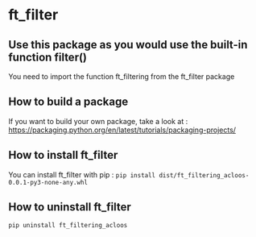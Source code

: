 # ft_filter

## Use this package as you would use the built-in function filter()
You need to import the function ft_filtering from the ft_filter package

## How to build a package
If you want to build your own package, take a look at :
https://packaging.python.org/en/latest/tutorials/packaging-projects/

## How to install ft_filter
You can install ft_filter with pip :
```pip install dist/ft_filtering_acloos-0.0.1-py3-none-any.whl```

## How to uninstall ft_filter
```pip uninstall ft_filtering_acloos```

